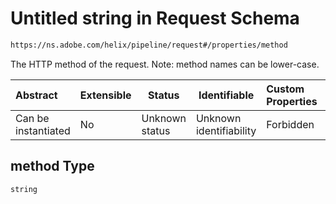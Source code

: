# Untitled string in Request Schema

```txt
https://ns.adobe.com/helix/pipeline/request#/properties/method
```

The HTTP method of the request. Note: method names can be lower-case.


| Abstract            | Extensible | Status         | Identifiable            | Custom Properties | Additional Properties | Access Restrictions | Defined In                                                          |
| :------------------ | ---------- | -------------- | ----------------------- | :---------------- | --------------------- | ------------------- | ------------------------------------------------------------------- |
| Can be instantiated | No         | Unknown status | Unknown identifiability | Forbidden         | Allowed               | none                | [request.schema.json\*](request.schema.json "open original schema") |

## method Type

`string`
